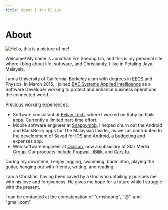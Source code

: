 ```yaml
---
title: About | Jon ES Lin
---
```


# About

<!--- Profile pic -->
<img src="/images/profile-pic.jpg" alt="Hello, this is a picture of me!" class="profile-image"/>

Welcome! My name is Jonathan Ern Sheong Lin, and this is my personal site where I blog about life, software, and Christianity.
I live in Petaling Jaya, Malaysia.

I am a University of California, Berkeley alum with degrees in [EECS](http://www.eecs.berkeley.edu/) and Physics. In March 2015, I joined [BAE Systems Applied Intelligence](http://www.baesystems.com/ai) as a Software Developer working to protect and enhance business operations the connected world.

Previous working experiences:

- Software consultant at [Belian Tech](http://beliantech.com), where I worked on Ruby on Rails apps. Currently a limited part-time effort.
- Mobile software engineer at [Snappymob](https://www.snappymob.com). I helped churn out the Android and BlackBerry apps for The Malaysian Insider,
as well as contributed to the development of Saved for iOS and Android, a budgeting and expenses app.
- Web software engineer at [Ocision](http://www.ocision.com), now a subsidiary of Star Media Group. Our products include [Propwall](http://www.propwall.com), [iBilik](http://www.ibilik.com), and [Carsifu](http://www.carsifu.my).

During my downtime, I enjoy jogging, swimming, badminton, playing the guitar, hanging out with friends, writing, and reading.

I am a Christian, having been saved by a God who unfailingly pursues me with his love and forgiveness.
He gives me hope for a future while I struggle with the present.

I can be contacted at the concatenation of "ernsheong", "@", and "gmail.com".
